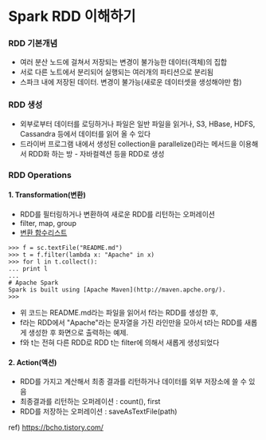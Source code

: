 # Spark RDD 이해하기

### RDD 기본개념
- 여러 분산 노드에 걸쳐서 저장되는 변경이 불가능한 데이터(객체)의 집합
- 서로 다른 노트에서 분리되어 실행되는 여러개의 파티션으로 분리됨
- 스파크 내에 저장된 데이터. 변경이 불가능(새로운 데이터셋을 생성해야만 함)

### RDD 생성
- 외부로부터 데이터를 로딩하거나 파일은 일반 파일을 읽거나, S3, HBase, HDFS, Cassandra 등에서 데이터를 읽어 올 수 있다 
- 드라이버 프로그램 내에서 생성된 collection을 parallelize()라는 메서드을 이용해서 RDD화 하는 방	- 자바컬렉션 등을 RDD로 생성

### RDD Operations
#### 1. Transformation(변환)
- RDD를 필터링하거나 변환하여 새로운 RDD를 리턴하는 오퍼레이션
- filter, map, group
- [변환 함수리스트](https://spark.apache.org/docs/1.2.0/programming-guide.html#transformations)

```
>>> f = sc.textFile("README.md")
>>> t = f.filter(lambda x: "Apache" in x)
>>> for l in t.collect():
...	print l
...
# Apache Spark
Spark is built using [Apache Maven](http://maven.apche.org/).
>>>
```

- 위 코드는 README.md라는 파일을 읽어서 f라는 RDD를 생성한 후,
- f라는 RDD에서 "Apache"라는 문자열을 가진 라인만을 모아서 t라는 RDD를 새롭게 생성한 후 화면으로 출력하는 예제.
- f와 t는 전혀 다른 RDD로 RDD t는 filter에 의해서 새롭게 생성되었다

#### 2. Action(액션)
- RDD를 가지고 계산해서 최종 결과를 리턴하거나 데이터를 외부 저장소에 쓸 수 있음
- 최종결과를 리턴하는 오퍼레이션 : count(), first
- RDD를 저장하는 오퍼레이션 : saveAsTextFile(path) 


ref) https://bcho.tistory.com/
